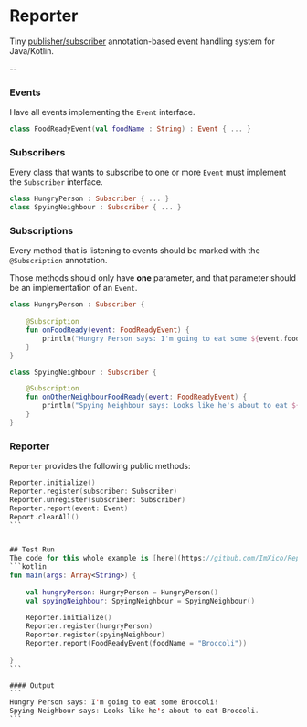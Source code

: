 # Reporter
Tiny [publisher/subscriber](https://en.wikipedia.org/wiki/Publish%E2%80%93subscribe_pattern) annotation-based event handling system for Java/Kotlin.

--

### Events
Have all events implementing the ```Event``` interface.
```kotlin
class FoodReadyEvent(val foodName : String) : Event { ... }
```

### Subscribers
Every class that wants to subscribe to one or more ```Event``` must implement the ```Subscriber``` interface.
```kotlin
class HungryPerson : Subscriber { ... }
class SpyingNeighbour : Subscriber { ... }
```

### Subscriptions
Every method that is listening to events should be marked with the ```@Subscription``` annotation.

Those methods should only have **one** parameter, and that parameter should be an implementation of an ```Event```.
```kotlin
class HungryPerson : Subscriber {
 
    @Subscription
    fun onFoodReady(event: FoodReadyEvent) {
        println("Hungry Person says: I'm going to eat some ${event.foodName}!")
    }
}

class SpyingNeighbour : Subscriber {

    @Subscription
    fun onOtherNeighbourFoodReady(event: FoodReadyEvent) {
        println("Spying Neighbour says: Looks like he's about to eat ${event.foodName}...")
    }
}
```

### Reporter
```Reporter``` provides the following public methods:
````kotlin
Reporter.initialize()
Reporter.register(subscriber: Subscriber)
Reporter.unregister(subscriber: Subscriber)
Reporter.report(event: Event)
Report.clearAll()
```


## Test Run
The code for this whole example is [here](https://github.com/ImXico/Reporter/tree/master/src/example).
```kotlin
fun main(args: Array<String>) {
    
    val hungryPerson: HungryPerson = HungryPerson()
    val spyingNeighbour: SpyingNeighbour = SpyingNeighbour()
    
    Reporter.initialize()
    Reporter.register(hungryPerson)
    Reporter.register(spyingNeighbour)
    Reporter.report(FoodReadyEvent(foodName = "Broccoli"))
    
}
```

#### Output
```
Hungry Person says: I'm going to eat some Broccoli!
Spying Neighbour says: Looks like he's about to eat Broccoli.
```
